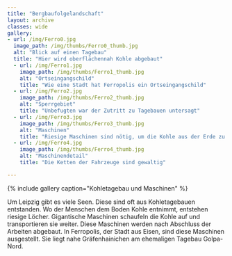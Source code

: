 ```yaml
---
title: "Bergbaufolgelandschaft"
layout: archive
classes: wide
gallery:
- url: /img/Ferro0.jpg
  image_path: /img/thumbs/Ferro0_thumb.jpg
  alt: "Blick auf einen Tagebau"
  title: "Hier wird oberflächennah Kohle abgebaut"
  - url: /img/Ferro1.jpg
    image_path: /img/thumbs/Ferro1_thumb.jpg
    alt: "Ortseingangschild"
    title: "Wie eine Stadt hat Ferropolis ein Ortseingangschild"
  - url: /img/Ferro2.jpg
    image_path: /img/thumbs/Ferro2_thumb.jpg
    alt: "Sperrgebiet"
    title: "Unbefugten war der Zutritt zu Tagebauen untersagt"  
  - url: /img/Ferro3.jpg
    image_path: /img/thumbs/Ferro3_thumb.jpg
    alt: "Maschinen"
    title: "Riesige Maschinen sind nötig, um die Kohle aus der Erde zu bekommen"
  - url: /img/Ferro4.jpg
    image_path: /img/thumbs/Ferro4_thumb.jpg
    alt: "Maschinendetail"
    title: "Die Ketten der Fahrzeuge sind gewaltig"

---
```


{% include gallery caption="Kohletagebau und Maschinen" %}

Um Leipzig gibt es viele Seen. Diese sind oft aus Kohletagebauen entstanden. Wo der Menschen dem Boden Kohle entnimmt, entstehen riesige Löcher. Gigantische Maschinen schaufeln die Kohle auf und transportieren sie weiter. Diese Maschinen werden nach Abschluss der Arbeiten abgebaut. In Ferropolis, der Stadt aus Eisen, sind diese Maschinen ausgestellt. Sie liegt nahe Gräfenhainichen am ehemaligen Tagebau Golpa-Nord. 
